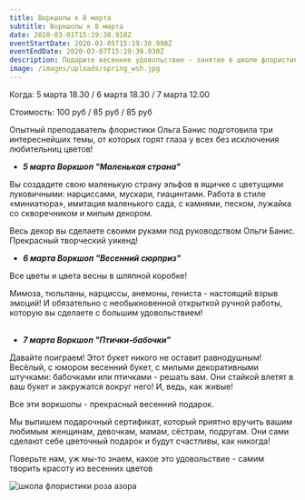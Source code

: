 ```yaml
---
title: Воркшопы к 8 марта
subtitle: Воркшопы к 8 марта
date: 2020-03-01T15:19:38.910Z
eventStartDate: 2020-03-05T15:19:38.998Z
eventEndDate: 2020-03-07T15:19:39.030Z
description: Подарите весеннее удовольствие - занятие в школе флористики!
image: /images/uploads/spring_wsh.jpg
---
```

Когда: 5 марта 18.30 / 6 марта 18.30 / 7 марта 12.00 

Стоимость: 100 руб / 85 руб / 85 руб

Опытный преподаватель флористики Ольга Банис подготовила три интереснейших темы, от которых горят глаза у всех без исключения любительниц цветов! ⠀

*  ***5 марта Воркшоп "Маленькая страна"***

  Вы создадите свою маленькую страну эльфов в ящичке с цветущими луковичными: нарциссами, мускари, гиацинтами. Работа в стиле «миниатюра», имитация маленького сада, с камнями, песком, лужайка со скворечником и милым декором. 

  Весь декор вы сделаете своими руками под руководством Ольги Банис. Прекрасный творческий уикенд!


*  ***6 марта Воркшоп "Весенний сюрприз"***

  Все цветы и цвета весны в шляпной коробке! 

  Мимоза, тюльпаны, нарциссы, анемоны, гениста - настоящий взрыв эмоций! И обязательно с необыкновенной открыткой ручной работы, которую вы сделаете с большим удовольствием!   
⠀

*  ***7 марта Воркшоп "Птички-бабочки"*** 

  Давайте поиграем! Этот букет никого не оставит равнодушным! Весёлый, с юмором весенний букет, с милыми декоративными штучками: бабочками или птичками - решать вам. Они стайкой влетят в ваш букет и закружатся вокруг него! И, ведь, как живые!

  Все эти воркшопы - прекрасный весенний подарок.

  Мы выпишем подарочный сертификат, который приятно вручить вашим любимым женщинам, девочкам, мамам, сёстрам, подругам. Они сами сделают себе цветочный подарок и будут счастливы, как никогда! 

  Поверьте нам, уж мы-то знаем, какое это удовольствие - самим творить красоту из весенних цветов

  ![школа флористики роза азора](/images/uploads/spring_wsh1.jpg "школа флористики роза азора")
